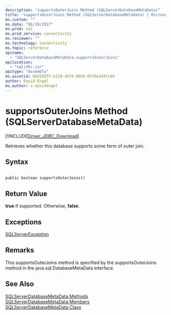```yaml
---
description: "supportsOuterJoins Method (SQLServerDatabaseMetaData)"
title: "supportsOuterJoins Method (SQLServerDatabaseMetaData) | Microsoft Docs"
ms.custom: ""
ms.date: "01/19/2017"
ms.prod: sql
ms.prod_service: connectivity
ms.reviewer: ""
ms.technology: connectivity
ms.topic: reference
apiname: 
  - "SQLServerDatabaseMetaData.supportsOuterJoins"
apilocation: 
  - "sqljdbc.jar"
apitype: "Assembly"
ms.assetid: 9dd19257-b120-4b74-8055-6570a343fc8d
author: David-Engel
ms.author: v-davidengel
---
```

# supportsOuterJoins Method (SQLServerDatabaseMetaData)
[!INCLUDE[Driver_JDBC_Download](../../../includes/driver_jdbc_download.md)]

  Retrieves whether this database supports some form of outer join.  
  
## Syntax  
  
```  
  
public boolean supportsOuterJoins()  
```  
  
## Return Value  
 **true** if supported. Otherwise, **false**.  
  
## Exceptions  
 [SQLServerException](../../../connect/jdbc/reference/sqlserverexception-class.md)  
  
## Remarks  
 This supportsOuterJoins method is specified by the supportsOuterJoins method in the java.sql.DatabaseMetaData interface.  
  
## See Also  
 [SQLServerDatabaseMetaData Methods](../../../connect/jdbc/reference/sqlserverdatabasemetadata-methods.md)   
 [SQLServerDatabaseMetaData Members](../../../connect/jdbc/reference/sqlserverdatabasemetadata-members.md)   
 [SQLServerDatabaseMetaData Class](../../../connect/jdbc/reference/sqlserverdatabasemetadata-class.md)  
  
  
